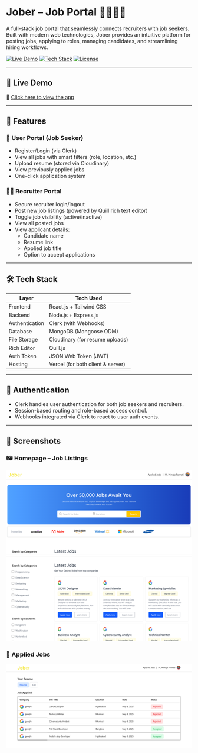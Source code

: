 # Jober – Job Portal 👩‍💼👨‍💼

A full-stack job portal that seamlessly connects recruiters with job seekers. Built with modern web technologies, Jober provides an intuitive platform for posting jobs, applying to roles, managing candidates, and streamlining hiring workflows.

[![Live Demo](https://img.shields.io/badge/Live-Demo-green)](https://jober-job-portal-client.vercel.app/)
[![Tech Stack](https://img.shields.io/badge/Tech-React%20%7C%20Express%20%7C%20MongoDB-blue)](#tech-stack)
[![License](https://img.shields.io/badge/Made%20By-Himaja%20Pannati-orange)](https://github.com/P-himaja)

---

## 🚀 Live Demo

🔗 [Click here to view the app](https://jober-job-portal-client.vercel.app/)

---

## 📌 Features

### 👤 User Portal (Job Seeker)
- Register/Login (via Clerk)
- View all jobs with smart filters (role, location, etc.)
- Upload resume (stored via Cloudinary)
- View previously applied jobs
- One-click application system

### 🧑‍💼 Recruiter Portal
- Secure recruiter login/logout
- Post new job listings (powered by Quill rich text editor)
- Toggle job visibility (active/inactive)
- View all posted jobs
- View applicant details:
  - Candidate name
  - Resume link
  - Applied job title
  - Option to accept applications

---

## 🛠️ Tech Stack

| Layer        | Tech Used                          |
|--------------|------------------------------------|
| Frontend     | React.js + Tailwind CSS            |
| Backend      | Node.js + Express.js               |
| Authentication | Clerk (with Webhooks)            |
| Database     | MongoDB (Mongoose ODM)             |
| File Storage | Cloudinary (for resume uploads)    |
| Rich Editor  | Quill.js                           |
| Auth Token   | JSON Web Token (JWT)               |
| Hosting      | Vercel (for both client & server)  |

---

## 🔐 Authentication

- Clerk handles user authentication for both job seekers and recruiters.
- Session-based routing and role-based access control.
- Webhooks integrated via Clerk to react to user auth events.

---

## 📸 Screenshots

### 🖼️ Homepage – Job Listings
![Homepage](./screenshots/homepage.png)
![Job Listings](./screenshots/jobs.png)

### 🧾 Applied Jobs
![Applied Jobs](./screenshots/applied.png)

